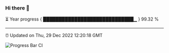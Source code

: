 ### Hi there 👋

⏳ Year progress { █████████████████████████████▁ } 99.32 %

---

⏰ Updated on Thu, 29 Dec 2022 12:20:18 GMT

![Progress Bar CI](https://github.com/liununu/liununu/workflows/Progress%20Bar%20CI/badge.svg)
